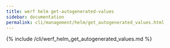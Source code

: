 ```yaml
---
title: werf helm get-autogenerated-values
sidebar: documentation
permalink: cli/management/helm/get_autogenerated_values.html
---
```


{% include /cli/werf_helm_get_autogenerated_values.md %}
